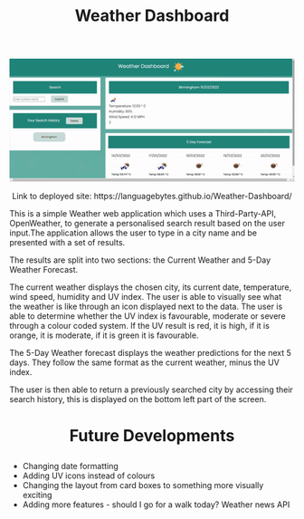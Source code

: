 # <p align = "center"> Weather Dashboard </p>

<br> 
 <p align="center">
  <img src="images/screenshot.gif"/>
</p>


<p align="center"> Link to deployed site: https://languagebytes.github.io/Weather-Dashboard/ </p>

This is a simple Weather web application which uses a Third-Party-API, OpenWeather, to generate a personalised search result based on the user input.The application allows the user to type in a city name and be presented with a set of results. 

The results are split into two sections: the Current Weather and 5-Day Weather Forecast.

The current weather displays the chosen city, its current date, temperature, wind speed, humidity and UV index. The user is able to visually see what the weather is like through an icon displayed next to the data. The user is able to determine whether the UV index is favourable, moderate or severe through a colour coded system. If the UV result is red, it is high, if it is orange, it is moderate, if it is green it is favourable.

The 5-Day Weather forecast displays the weather predictions for the next 5 days. They follow the same format as the current weather, minus the UV index.

The user is then able to return a previously searched city by accessing their search history, this is displayed on the bottom left part of the screen.


# <p align = "center"> Future Developments </p>

- Changing date formatting
- Adding UV icons instead of colours
- Changing the layout from card boxes to something more visually exciting
- Adding more features - should I go for a walk today? Weather news API
